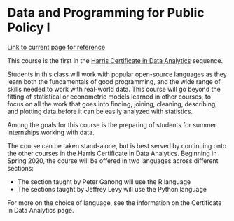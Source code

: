 # Data and Programming for Public Policy I

[Link to current page for reference](https://harris.uchicago.edu/academics/programs-degrees/courses/data-and-programming-public-policy-i)

This course is the first in the [Harris Certificate in Data Analytics](https://harris.uchicago.edu/academics/design-your-path/certificates/certificate-data-analytics) sequence. 

Students in this class will work with popular open-source languages as they learn both the fundamentals of good programming, and the wide range of skills needed to work with real-world data. This course will go beyond the fitting of statistical or econometric models learned in other courses, to focus on all the work that goes into finding, joining, cleaning, describing, and plotting data before it can be easily analyzed with statistics.

Among the goals for this course is the preparing of students for summer internships working with data.

The course can be taken stand-alone, but is best served by continuing onto the other courses in the Harris Certificate in Data Analytics. Beginning in Spring 2020, the course will be offered in two languages across different sections:

  * The section taught by Peter Ganong will use the R language
  * The sections taught by Jeffrey Levy will use the Python language

For more on the choice of language, see the information on the Certificate in Data Analytics page.